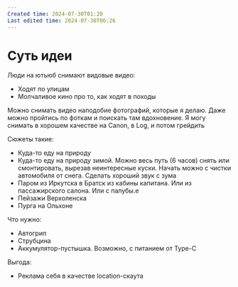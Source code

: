 ```yaml
---
Created time: 2024-07-30T01:20
Last edited time: 2024-07-30T06:26
---
```

# Суть идеи

Люди на ютьюб снимают видовые видео:

- Ходят по улицам
- Молчаливое кино про то, как ходят в походы

  

Можно снимать видео наподобие фотографий, которые я делаю. Даже можно пройтись по фоткам и поискать там вдохновение. Я могу снимать в хорошем качестве на Canon, в Log, и потом грейдить

Сюжеты такие:

- Куда-то еду на природу
- Куда-то еду на природу зимой. Можно весь путь (6 часов) снять или смонтировать, вырезав неинтересные куски. Начать можно с чистки автомобиля от снега. Сделать хороший звук с зума
- Паром из Иркутска в Братск из кабины капитана. Или из пассажирского салона. Или с палубы.е
- Пейзажи Верхоленска
- Пурга на Ольхоне

  

Что нужно:

- Автогрип
- Струбцина
- Аккумулятор-пустышка. Возможно, с питанием от Type-C

Выгода:

- Реклама себя в качестве location-скаута
